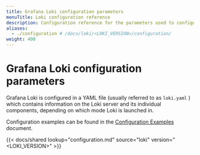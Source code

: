 ```yaml
---
title: Grafana Loki configuration parameters
menuTitle: Loki configuration reference
description: Configuration reference for the parameters used to configure Grafana Loki.
aliases:
  - ./configuration # /docs/loki/<LOKI_VERSION>/configuration/
weight: 400
---
```


# Grafana Loki configuration parameters

Grafana Loki is configured in a YAML file (usually referred to as `loki.yaml` )
which contains information on the Loki server and its individual components,
depending on which mode Loki is launched in.

Configuration examples can be found in the [Configuration Examples](examples/configuration-examples/) document.

<!-- The shared `configuration.md` file is generated from `/docs/templates/configuration.template`. To make changes to the included content, modify the template file and run `make doc` from root directory to regenerate the shared file. -->

{{< docs/shared lookup="configuration.md" source="loki" version="<LOKI_VERSION>" >}}
